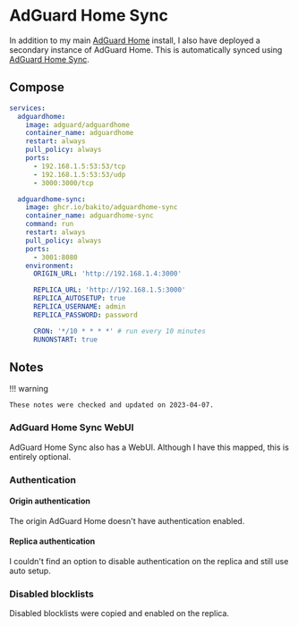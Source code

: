 # AdGuard Home Sync

In addition to my main [AdGuard Home](https://adguard.com/adguard-home/overview.html) install, I also have deployed a secondary instance of AdGuard Home. This is automatically synced using [AdGuard Home Sync](https://github.com/bakito/adguardhome-sync).

## Compose

```yaml
services:
  adguardhome:
    image: adguard/adguardhome
    container_name: adguardhome
    restart: always
    pull_policy: always
    ports:
      - 192.168.1.5:53:53/tcp
      - 192.168.1.5:53:53/udp
      - 3000:3000/tcp

  adguardhome-sync:
    image: ghcr.io/bakito/adguardhome-sync
    container_name: adguardhome-sync
    command: run
    restart: always
    pull_policy: always
    ports:
      - 3001:8080
    environment:
      ORIGIN_URL: 'http://192.168.1.4:3000'

      REPLICA_URL: 'http://192.168.1.5:3000'
      REPLICA_AUTOSETUP: true
      REPLICA_USERNAME: admin
      REPLICA_PASSWORD: password

      CRON: '*/10 * * * *' # run every 10 minutes    
      RUNONSTART: true
```

## Notes

!!! warning

    These notes were checked and updated on 2023-04-07.

### AdGuard Home Sync WebUI

AdGuard Home Sync also has a WebUI. Although I have this mapped, this is entirely optional.

### Authentication

#### Origin authentication

The origin AdGuard Home doesn't have authentication enabled.

#### Replica authentication

I couldn't find an option to disable authentication on the replica and still use auto setup.

### Disabled blocklists

Disabled blocklists were copied and enabled on the replica.
